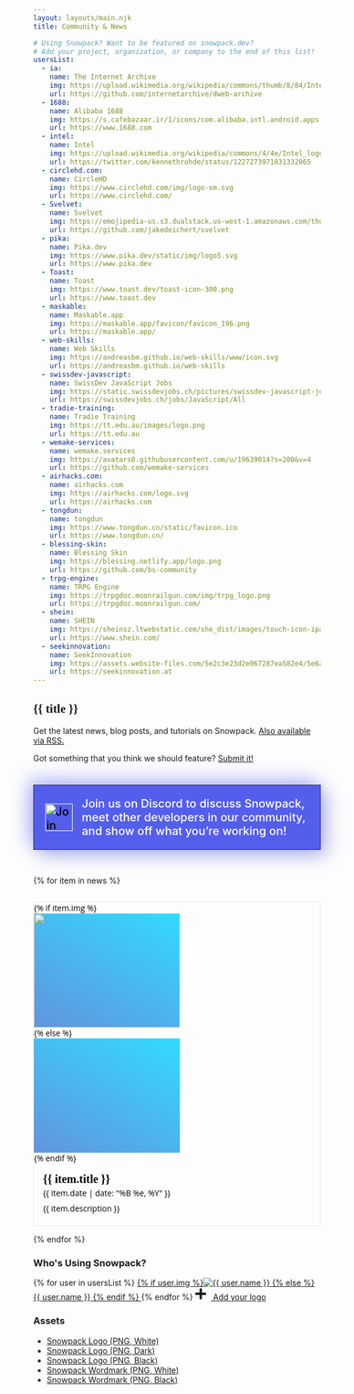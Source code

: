 ```yaml
---
layout: layouts/main.njk
title: Community & News

# Using Snowpack? Want to be featured on snowpack.dev?
# Add your project, organization, or company to the end of this list!
usersList:
  - ia:
    name: The Internet Archive
    img: https://upload.wikimedia.org/wikipedia/commons/thumb/8/84/Internet_Archive_logo_and_wordmark.svg/1200px-Internet_Archive_logo_and_wordmark.svg.png
    url: https://github.com/internetarchive/dweb-archive
  - 1688:
    name: Alibaba 1688
    img: https://s.cafebazaar.ir/1/icons/com.alibaba.intl.android.apps.poseidon_512x512.png
    url: https://www.1688.com
  - intel:
    name: Intel
    img: https://upload.wikimedia.org/wikipedia/commons/4/4e/Intel_logo_%282006%29.svg
    url: https://twitter.com/kennethrohde/status/1227273971831332865
  - circlehd.com:
    name: CircleHD
    img: https://www.circlehd.com/img/logo-sm.svg
    url: https://www.circlehd.com/
  - Svelvet:
    name: Svelvet
    img: https://emojipedia-us.s3.dualstack.us-west-1.amazonaws.com/thumbs/240/apple/237/spool-of-thread_1f9f5.png
    url: https://github.com/jakedeichert/svelvet
  - pika:
    name: Pika.dev
    img: https://www.pika.dev/static/img/logo5.svg
    url: https://www.pika.dev
  - Toast:
    name: Toast
    img: https://www.toast.dev/toast-icon-300.png
    url: https://www.toast.dev
  - maskable:
    name: Maskable.app
    img: https://maskable.app/favicon/favicon_196.png
    url: https://maskable.app/
  - web-skills:
    name: Web Skills
    img: https://andreasbm.github.io/web-skills/www/icon.svg
    url: https://andreasbm.github.io/web-skills
  - swissdev-javascript:
    name: SwissDev JavaScript Jobs
    img: https://static.swissdevjobs.ch/pictures/swissdev-javascript-jobs.svg
    url: https://swissdevjobs.ch/jobs/JavaScript/All
  - tradie-training:
    name: Tradie Training
    img: https://tt.edu.au/images/logo.png
    url: https://tt.edu.au
  - wemake-services:
    name: wemake.services
    img: https://avatars0.githubusercontent.com/u/19639014?s=200&v=4
    url: https://github.com/wemake-services
  - airhacks.com:
    name: airhacks.com
    img: https://airhacks.com/logo.svg
    url: https://airhacks.com
  - tongdun:
    name: tongdun
    img: https://www.tongdun.cn/static/favicon.ico
    url: https://www.tongdun.cn/
  - blessing-skin:
    name: Blessing Skin
    img: https://blessing.netlify.app/logo.png
    url: https://github.com/bs-community
  - trpg-engine:
    name: TRPG Engine
    img: https://trpgdoc.moonrailgun.com/img/trpg_logo.png
    url: https://trpgdoc.moonrailgun.com/
  - shein:
    name: SHEIN
    img: https://sheinsz.ltwebstatic.com/she_dist/images/touch-icon-ipad-144-47ceee2d97.png
    url: https://www.shein.com/
  - seekinnovation:
    name: SeekInnovation
    img: https://assets.website-files.com/5e2c3e23d2e067287ea582e4/5e6a5bca2d401204ada76b95_SeekInnovationLogoRound_Vector.svg
    url: https://seekinnovation.at
---
```


<style>
  .news-items {
    display: grid;
    grid-column-gap: 15px;
    grid-row-gap: 15px;
    grid-template-columns: repeat(auto-fit, minmax(300px, 1fr));
  grid-auto-flow: dense;
  }
  .discord-banner {
    grid-column: 1 / -1;     
    border: 1px solid #2e2077;
    background-color: #545eec;
    display: flex;
    align-items: center;
    font-size: 20px;
    color: white;
    font-weight: 500;
    padding: 1.25rem;
  margin: 1.5rem 0 1rem;
background: #545eec;
box-shadow:  10px 10px 30px #4750c966, 
             -10px -10px 30px #616cff66;
  }
  .discord-banner > * {
    display: block;
  }

  @media (max-width: 700px) {
    .discord-banner {
      flex-direction: column;
      }
    .discord-banner > div {
      margin-top: 1rem;
    }
  }

  .news-item {
    display: flex;
    grid-column: span 1;  
    overflow: hidden;
    font-family: Open Sans,system-ui,-apple-system,BlinkMacSystemFont,Segoe UI,Roboto,sans-serif;
    color: #1a202c;
    -webkit-font-smoothing: antialiased;
    box-sizing: border-box;
    border: 1px solid #e2e8f0;
  }
  .news-item:hover {
      border-color: #2a85ca;
    box-shadow: 0 2px 2px 0 rgba(46,94,130,0.4);
}
.news-item:hover .news-item-image {
  opacity: 0.9;
}

.news-item-image {
  width: 100%;
  height: 200px;
  object-fit: cover;
  opacity: 0.8;
}
.news-item-text {
  padding: 1rem;
}
.news-item-title {
      margin: 0 0 0.25rem 0;
      font-weight: 600;
      font-size: 20px;
      font-family: "Overpass";
      line-height: 1.1;
}
.content-title {
      font-family: "Overpass";
}

.news-item:nth-child(4n+0) .news-item-image {
  background: #f2709c; 
background: linear-gradient(30deg, #ff9472, #f2709c);

}
.news-item:nth-child(4n+1) .news-item-image {
  background: #FBD3E9;
  background: linear-gradient(30deg, #BB377D, #FBD3E9);
}
.news-item:nth-child(4n+2) .news-item-image {
  background: #B993D6;
  background: linear-gradient(30deg, #8CA6DB, #B993D6);
}

.news-item:nth-child(4n+3) .news-item-image {
  background: #00d2ff;
  background: linear-gradient(30deg, #3a7bd5, #00d2ff);
}


</style>


<h2 class="content-title">
  {{ title }}
</h2>

Get the latest news, blog posts, and tutorials on Snowpack. [Also available via RSS.](/feed.xml)

Got something that you think we should feature? [Submit it!](https://github.com/snowpackjs/snowpack/edit/main/www/_data/news.js)

<div class="news-items">
  <article class="discord-banner">
    <a href="https://discord.gg/snowpack" style="flex-shrink: 0; height: 48px;"><img alt="Join us on Discord!" src="https://img.shields.io/discord/712696926406967308.svg?label=&logo=discord&logoColor=ffffff&color=7389D8&labelColor=6A7EC2" style="height: 48px;  border: none; margin-right: 1rem; filter: brightness(1.2) contrast(1.5);"/></a>
    <div>Join us on Discord to discuss Snowpack, meet other developers in our community, and show off what you’re working on!</div>
  </article>

{% for item in news %}
<article class="news-item">
  <a href="{{ item.url }}" style="text-decoration: none; color: initial;">
{% if item.img %}<img class="news-item-image" src="{{ item.img }}" alt="" />
{% else %}<div class="news-item-image"></div>
{% endif %}
  <div class="news-item-text">
    <h3 class="news-item-title">{{ item.title }}</h3>
    <time class="snow-toc-link">{{ item.date | date: "%B %e, %Y" }}</time>
    <p style="margin: 0.5rem 0 0.25rem;">{{ item.description }}</p>
  </div>
  </a>
</article>
{% endfor %}
</div>





<div class="content">

### Who's Using Snowpack?

<div class="company-logos">
{% for user in usersList %}
  <a href="{{ user.url }}" target="_blank" rel="noopener noreferrer nofollow">
    {% if user.img %}<img class="company-logo" src="{{ user.img }}" alt="{{ user.name }}" />
    {% else %}<span>{{ user.name }}</span>
    {% endif %}
  </a>
{% endfor %}
<a href="https://github.com/snowpackjs/snowpack/edit/main/www/_template/news.md" target="_blank" title="Add Your Project/Company!" class="add-company-button" >
  <svg style="height: 22px; margin-right: 8px;" aria-hidden="true" focusable="false" data-prefix="fas" data-icon="plus" class="company-logo" role="img" xmlns="http://www.w3.org/2000/svg" viewBox="0 0 448 512"><path fill="currentColor" d="M416 208H272V64c0-17.67-14.33-32-32-32h-32c-17.67 0-32 14.33-32 32v144H32c-17.67 0-32 14.33-32 32v32c0 17.67 14.33 32 32 32h144v144c0 17.67 14.33 32 32 32h32c17.67 0 32-14.33 32-32V304h144c17.67 0 32-14.33 32-32v-32c0-17.67-14.33-32-32-32z"></path></svg>
  Add your logo
</a>
</div>

### Assets

- [Snowpack Logo (PNG, White)](/img/snowpack-logo-white.png)
- [Snowpack Logo (PNG, Dark)](/img/snowpack-logo-dark.png)
- [Snowpack Logo (PNG, Black)](/img/snowpack-logo-black.png)
- [Snowpack Wordmark (PNG, White)](/img/snowpack-wordmark-white.png)
- [Snowpack Wordmark (PNG, Black)](/img/snowpack-wordmark-black.png)

</div>
